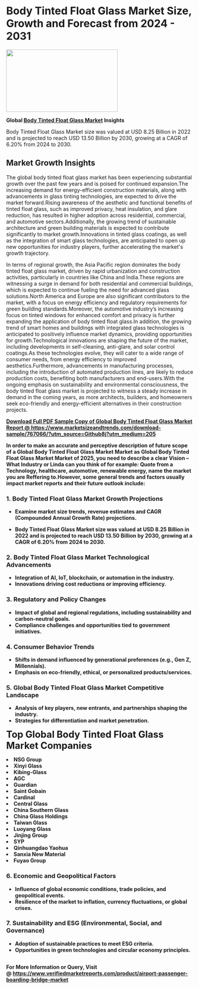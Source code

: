 <H1>Body Tinted Float Glass Market Size, Growth and Forecast from 2024 - 2031</H1><img class="aligncenter size-medium wp-image-584254" src="https://thirdeyenews.in/wp-content/uploads/2024/09/Global-Market-Research-300x168.jpeg" alt="" width="300" height="168" /><p><strong>Global&nbsp;<a href="https://www.marketsizeandtrends.com/download-sample/767066/?utm_source=Github8j?utm_medium=205">Body Tinted Float Glass Market</a> Insights</strong></p><p>Body Tinted Float Glass Market size was valued at USD 8.25 Billion in 2022 and is projected to reach USD 13.50 Billion by 2030, growing at a CAGR of 6.20% from 2024 to 2030.</p><p><h2>Market Growth Insights</h2> <p>The global body tinted float glass market has been experiencing substantial growth over the past few years and is poised for continued expansion.The increasing demand for energy-efficient construction materials, along with advancements in glass tinting technologies, are expected to drive the market forward.Rising awareness of the aesthetic and functional benefits of tinted float glass, such as improved privacy, heat insulation, and glare reduction, has resulted in higher adoption across residential, commercial, and automotive sectors.Additionally, the growing trend of sustainable architecture and green building materials is expected to contribute significantly to market growth.Innovations in tinted glass coatings, as well as the integration of smart glass technologies, are anticipated to open up new opportunities for industry players, further accelerating the market's growth trajectory.</p> <p><strong><a href="#"></a></strong></p> <p>In terms of regional growth, the Asia Pacific region dominates the body tinted float glass market, driven by rapid urbanization and construction activities, particularly in countries like China and India.These regions are witnessing a surge in demand for both residential and commercial buildings, which is expected to continue fueling the need for advanced glass solutions.North America and Europe are also significant contributors to the market, with a focus on energy efficiency and regulatory requirements for green building standards.Moreover, the automotive industry’s increasing focus on tinted windows for enhanced comfort and privacy is further expanding the application of body tinted float glass.In addition, the growing trend of smart homes and buildings with integrated glass technologies is anticipated to positively influence market dynamics, providing opportunities for growth.Technological innovations are shaping the future of the market, including developments in self-cleaning, anti-glare, and solar control coatings.As these technologies evolve, they will cater to a wide range of consumer needs, from energy efficiency to improved aesthetics.Furthermore, advancements in manufacturing processes, including the introduction of automated production lines, are likely to reduce production costs, benefiting both manufacturers and end-users.With the ongoing emphasis on sustainability and environmental consciousness, the body tinted float glass market is projected to witness a steady increase in demand in the coming years, as more architects, builders, and homeowners seek eco-friendly and energy-efficient alternatives in their construction projects.</p> <p><strong><a href="#"></p><p><span class=""><strong>Download Full PDF Sample Copy of Global Body Tinted Float Glass Market Report</strong> @ <a href="https://www.marketsizeandtrends.com/download-sample/767066/?utm_source=Github8j?utm_medium=205" target="_blank">https://www.marketsizeandtrends.com/download-sample/767066/?utm_source=Github8j?utm_medium=205</a></span></p><p>In order to make an accurate and perceptive description of future scope of a Global&nbsp;Body Tinted Float Glass Market Market as Global&nbsp;Body Tinted Float Glass Market Market of 2025, you need to describe a clear Vision &ndash; What Industry or Linda can you think of for example: Quote from a Technology, healthcare, automotive, renewable energy, name the market you are Reffering to.However, some general trends and factors usually impact market reports and their future outlook include:</p><h3>1.&nbsp;<strong>Body Tinted Float Glass Market Growth Projections</strong></h3><ul><li>Examine market size trends, revenue estimates and CAGR (Compounded Annual Growth Rate) projections.</li><li><p>Body Tinted Float Glass Market size was valued at USD 8.25 Billion in 2022 and is projected to reach USD 13.50 Billion by 2030, growing at a CAGR of 6.20% from 2024 to 2030.</p></li></ul><h3>2.&nbsp;<strong>Body Tinted Float Glass Market Technological Advancements</strong></h3><ul><li>Integration of AI, IoT, blockchain, or automation in the industry.</li><li>Innovations driving cost reductions or improving efficiency.</li></ul><h3>3.&nbsp;<strong>Regulatory and Policy Changes</strong></h3><ul><li>Impact of global and regional regulations, including sustainability and carbon-neutral goals.</li><li>Compliance challenges and opportunities tied to government initiatives.</li></ul><h3>4.&nbsp;<strong>Consumer Behavior Trends</strong></h3><ul><li>Shifts in demand influenced by generational preferences (e.g., Gen Z, Millennials).</li><li>Emphasis on eco-friendly, ethical, or personalized products/services.</li></ul><h3>5.&nbsp;<strong>Global Body Tinted Float Glass Market Competitive Landscape</strong></h3><ul><li>Analysis of key players, new entrants, and partnerships shaping the industry.</li><li>Strategies for differentiation and market penetration.</li></ul><p data-pm-slice="1 1 []"><span style="color: inherit; font-family: inherit; font-size: 25px;">Top Global Body Tinted Float Glass Market Companies</span></p><div class="" data-test-id=""><p><li>NSG Group</li><li> Xinyi Glass</li><li> Kibing-Glass</li><li> AGC</li><li> Guardian</li><li> Saint Gobain</li><li> Cardinal</li><li> Central Glass</li><li> China Southern Glass</li><li> China Glass Holdings</li><li> Taiwan Glass</li><li> Luoyang Glass</li><li> Jinjing Group</li><li> SYP</li><li> Qinhuangdao Yaohua</li><li> Sanxia New Material</li><li> Fuyao Group</li></p></div><h3>6.&nbsp;<strong>Economic and Geopolitical Factors</strong></h3><ul><li>Influence of global economic conditions, trade policies, and geopolitical events.</li><li>Resilience of the market to inflation, currency fluctuations, or global crises.</li></ul><h3>7.&nbsp;<strong>Sustainability and ESG (Environmental, Social, and Governance)</strong></h3><ul><li>Adoption of sustainable practices to meet ESG criteria.</li><li>Opportunities in green technologies and circular economy principles.</li></ul><h2><strong style="font-size: 14px;">For More Information or Query, Visit @&nbsp;</strong><a style="background-color: #ffffff; font-size: 14px;" href="https://www.marketsizeandtrends.com/report/body-tinted-float-glass-market/" target="_blank">https://www.verifiedmarketreports.com/product/airport-passenger-boarding-bridge-market</a></h2>